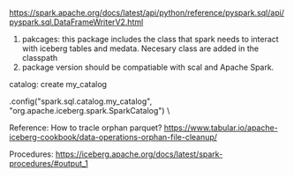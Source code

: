 https://spark.apache.org/docs/latest/api/python/reference/pyspark.sql/api/pyspark.sql.DataFrameWriterV2.html


1. pakcages: this package includes the class that spark needs to interact with iceberg tables and medata. Necesary class are added in the classpath
2. package version should be compatiable with scal and Apache Spark.


catalog: create my_catalog 

.config("spark.sql.catalog.my_catalog", "org.apache.iceberg.spark.SparkCatalog") \






Reference:
How to tracle orphan parquet?
https://www.tabular.io/apache-iceberg-cookbook/data-operations-orphan-file-cleanup/



Procedures:
https://iceberg.apache.org/docs/latest/spark-procedures/#output_1
